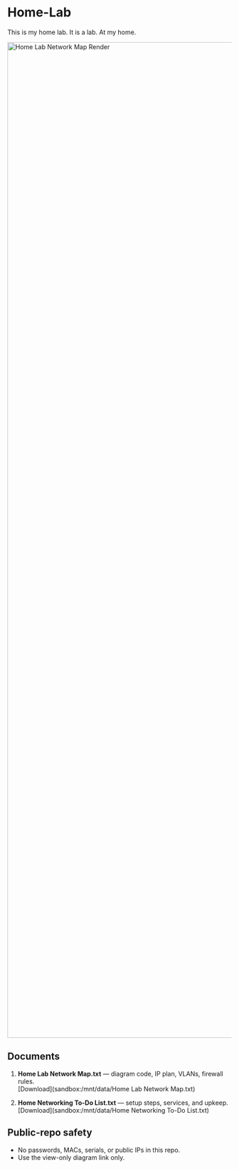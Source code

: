 # Home-Lab
This is my home lab. It is a lab. At my home.

<img width="2244" height="2235" alt="Home Lab Network Map Render" src="https://github.com/user-attachments/assets/11a61394-2bd2-4079-a91b-572fd2d50037" />

## Documents
1) **Home Lab Network Map.txt** — diagram code, IP plan, VLANs, firewall rules.  
   [Download](sandbox:/mnt/data/Home Lab Network Map.txt)

2) **Home Networking To-Do List.txt** — setup steps, services, and upkeep.  
   [Download](sandbox:/mnt/data/Home Networking To-Do List.txt)

## Public-repo safety
- No passwords, MACs, serials, or public IPs in this repo.
- Use the view-only diagram link only.

